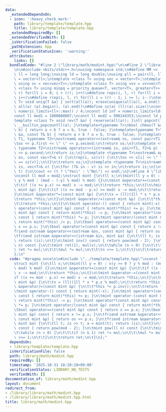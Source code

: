 ```yaml
---
data:
  _extendedDependsOn:
  - icon: ':heavy_check_mark:'
    path: library/template/template.hpp
    title: library/template/template.hpp
  _extendedRequiredBy: []
  _extendedVerifiedWith: []
  _isVerificationFailed: false
  _pathExtension: hpp
  _verificationStatusIcon: ':warning:'
  attributes:
    links: []
  bundledCode: "#line 2 \"library/math/modint.hpp\"\n\n#line 2 \"library/template/template.hpp\"\
    \n\n#include <bits/stdc++.h>\nusing namespace std;\n#define MM << ' ' <<\nusing\
    \ ll = long long;\nusing ld = long double;\nusing pll = pair<ll, ll>;\nusing vl\
    \ = vector<ll>;\ntemplate <class T> using vec = vector<T>;\ntemplate <class T>\
    \ using vv = vec<vec<T>>;\ntemplate <class T> using vvv = vv<vec<T>>;\ntemplate\
    \ <class T> using minpq = priority_queue<T, vector<T>, greater<T>>;\n#define rep(i,\
    \ r) for(ll i = 0; i < (r); i++)\n#define reps(i, l, r) for(ll i = (l); i < (r);\
    \ i++)\n#define rrep(i, l, r) for(ll i = (r) - 1; i >= l; i--)\ntemplate <class\
    \ T> void uniq(T &a) { sort(all(a)); erase(unique(all(a)), a.end()); }\n#define\
    \ all(a) (a).begin(), (a).end()\n#define sz(a) (ll)(a).size()\nconst ll INF =\
    \ numeric_limits<ll>::max() / 4;\nconst ld inf = numeric_limits<ld>::max() / 2;\n\
    const ll mod1 = 1000000007;\nconst ll mod2 = 998244353;\nconst ld pi = 3.141592653589793238;\n\
    template <class T> void rev(T &a) { reverse(all(a)); }\nll popcnt(ll a) { return\
    \ __builtin_popcountll(a); }\ntemplate<typename T>\nbool chmax(T &a, const T&\
    \ b) { return a < b ? a = b, true : false; }\ntemplate<typename T>\nbool chmin(T\
    \ &a, const T& b) { return a > b ? a = b, true : false; }\ntemplate <typename\
    \ T1, typename T2>\nostream& operator<<(ostream& os, const pair<T1, T2>& p) {\n\
    \tos << p.first << \" \" << p.second;\n\treturn os;\n}\ntemplate <typename T1,\
    \ typename T2>\nistream& operator>>(istream& is, pair<T1, T2>& p) {\n\tis >> p.first\
    \ >> p.second;\n\treturn is;\n}\ntemplate <typename T>\nostream& operator<<(ostream&\
    \ os, const vec<T>& v) {\n\trep(i, sz(v)) {\n\t\tos << v[i] << \" \\n\"[i + 1\
    \ == sz(v)];\n\t}\n\treturn os;\n}\ntemplate <typename T>\nistream& operator>>(istream&\
    \ is, vec<T>& v) {\n\tfor (T& in : v) is >> in;\n\treturn is;\n}\nvoid yesno(bool\
    \ t) {\n\tcout << (t ? \"Yes\" : \"No\") << endl;\n}\n#line 4 \"library/math/modint.hpp\"\
    \nconst ll mod = mod2;\nstruct mint {\n\tll x;\n\tmint(ll y = 0) : x(y >= 0 ?\
    \ y % mod : (mod - (-y) % mod) % mod) {}\n\tmint &operator+=(const mint &p) {\n\
    \t\tif ((x += p.x) >= mod) x -= mod;\n\t\treturn *this;\n\t}\n\tmint &operator-=(const\
    \ mint &p) {\n\t\tif ((x += mod - p.x) >= mod) x -= mod;\n\t\treturn *this;\n\t\
    }\n\tmint &operator*=(const mint &p) {\n\t\tx = (ll)(1ll * x * p.x % mod);\n\t\
    \treturn *this;\n\t}\n\tmint &operator/=(const mint &p) {\n\t\t*this *= p.inv();\n\
    \t\treturn *this;\n\t}\n\tmint operator-() const { return mint(-x); }\n\tmint\
    \ operator+(const mint &p) const { return mint(*this) += p; }\n\tmint operator-(const\
    \ mint &p) const { return mint(*this) -= p; }\n\tmint operator*(const mint &p)\
    \ const { return mint(*this) *= p; }\n\tmint operator/(const mint &p) const {\
    \ return mint(*this) /= p; }\n\tbool operator==(const mint &p) const { return\
    \ x == p.x; }\n\tbool operator!=(const mint &p) const { return x != p.x; }\n\t\
    friend ostream &operator<<(ostream &os, const mint &p) { return os << p.x; }\n\
    \tfriend istream &operator>>(istream &is, mint &a) {\n\t\tll t; is >> t; a = mint(t);\
    \ return (is);\n\t}\n\tmint inv() const { return pow(mod - 2); }\n\tmint pow(ll\
    \ n) const {\n\t\tmint ret(1), mul(x);\n\t\twhile (n > 0) {\n\t\t\tif (n & 1)\
    \ ret *= mul;\n\t\t\tmul *= mul;\n\t\t\tn >>= 1;\n\t\t}\n\t\treturn ret;\n\t}\n\
    };\n"
  code: "#pragma once\n\n#include \"../template/template.hpp\"\nconst ll mod = mod2;\n\
    struct mint {\n\tll x;\n\tmint(ll y = 0) : x(y >= 0 ? y % mod : (mod - (-y) %\
    \ mod) % mod) {}\n\tmint &operator+=(const mint &p) {\n\t\tif ((x += p.x) >= mod)\
    \ x -= mod;\n\t\treturn *this;\n\t}\n\tmint &operator-=(const mint &p) {\n\t\t\
    if ((x += mod - p.x) >= mod) x -= mod;\n\t\treturn *this;\n\t}\n\tmint &operator*=(const\
    \ mint &p) {\n\t\tx = (ll)(1ll * x * p.x % mod);\n\t\treturn *this;\n\t}\n\tmint\
    \ &operator/=(const mint &p) {\n\t\t*this *= p.inv();\n\t\treturn *this;\n\t}\n\
    \tmint operator-() const { return mint(-x); }\n\tmint operator+(const mint &p)\
    \ const { return mint(*this) += p; }\n\tmint operator-(const mint &p) const {\
    \ return mint(*this) -= p; }\n\tmint operator*(const mint &p) const { return mint(*this)\
    \ *= p; }\n\tmint operator/(const mint &p) const { return mint(*this) /= p; }\n\
    \tbool operator==(const mint &p) const { return x == p.x; }\n\tbool operator!=(const\
    \ mint &p) const { return x != p.x; }\n\tfriend ostream &operator<<(ostream &os,\
    \ const mint &p) { return os << p.x; }\n\tfriend istream &operator>>(istream &is,\
    \ mint &a) {\n\t\tll t; is >> t; a = mint(t); return (is);\n\t}\n\tmint inv()\
    \ const { return pow(mod - 2); }\n\tmint pow(ll n) const {\n\t\tmint ret(1), mul(x);\n\
    \t\twhile (n > 0) {\n\t\t\tif (n & 1) ret *= mul;\n\t\t\tmul *= mul;\n\t\t\tn\
    \ >>= 1;\n\t\t}\n\t\treturn ret;\n\t}\n};"
  dependsOn:
  - library/template/template.hpp
  isVerificationFile: false
  path: library/math/modint.hpp
  requiredBy: []
  timestamp: '2025-10-31 18:20:20+09:00'
  verificationStatus: LIBRARY_NO_TESTS
  verifiedWith: []
documentation_of: library/math/modint.hpp
layout: document
redirect_from:
- /library/library/math/modint.hpp
- /library/library/math/modint.hpp.html
title: library/math/modint.hpp
---
```

